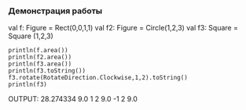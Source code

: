 ### Демонстрация работы 
val f: Figure = Rect(0,0,1,1)
    val f2: Figure = Circle(1,2,3)
    val f3: Square = Square (1,2,3)

    println(f.area())
    println(f2.area())
    println(f3.area())
    println(f3.toString())
    f3.rotate(RotateDirection.Clockwise,1,2).toString()
    println(f3)




OUTPUT:
28.274334
9.0
1 2 9.0 
-1 2 9.0 